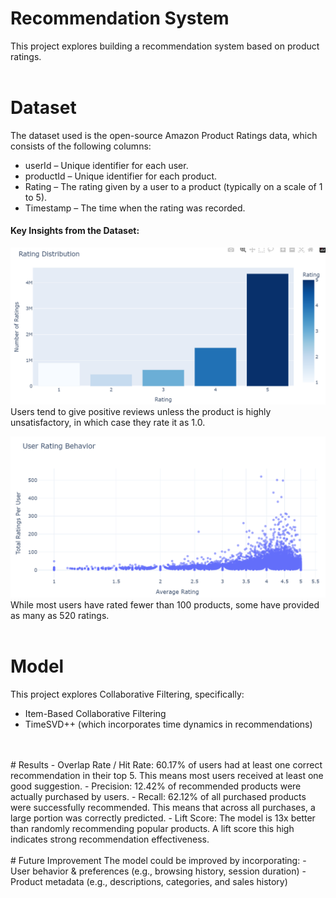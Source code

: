 # Recommendation System
This project explores building a recommendation system based on product ratings.
<br>
<br>
# Dataset
The dataset used is the open-source Amazon Product Ratings data, which consists of the following columns:
- userId – Unique identifier for each user.
- productId – Unique identifier for each product.
- Rating – The rating given by a user to a product (typically on a scale of 1 to 5).
- Timestamp – The time when the rating was recorded.
#### Key Insights from the Dataset:
![alt text](image.png)
Users tend to give positive reviews unless the product is highly unsatisfactory, in which case they rate it as 1.0.

![alt text](image-1.png)
While most users have rated fewer than 100 products, some have provided as many as 520 ratings.
<br>
<br>
# Model
This project explores Collaborative Filtering, specifically:
- Item-Based Collaborative Filtering
- TimeSVD++ (which incorporates time dynamics in recommendations)
<br>
<br>
# Results
- Overlap Rate / Hit Rate: 60.17% of users had at least one correct recommendation in their top 5. This means most users received at least one good suggestion.
- Precision: 12.42% of recommended products were actually purchased by users.
- Recall: 62.12% of all purchased products were successfully recommended. This means that across all purchases, a large portion was correctly predicted.
- Lift Score: The model is 13x better than randomly recommending popular products. A lift score this high indicates strong recommendation effectiveness.
<br>
<br>
# Future Improvement
The model could be improved by incorporating:
- User behavior & preferences (e.g., browsing history, session duration)
- Product metadata (e.g., descriptions, categories, and sales history)

